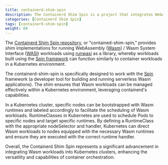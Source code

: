 ```yaml
---
title: containerd-shim-spin
description: The Containerd Shim Spin is a project that integrates WebAssembly (Wasm) and WASI workloads into Kubernetes.
categories: [Containerd Shim Spin]
tags: [containerd-shim-spin]
weight: 60
---
```


The [Containerd Shim Spin repository](https://github.com/spinkube/containerd-shim-spin), or "contained-shim-spin," provides shim implementations for running WebAssembly ([Wasm](https://webassembly.org/)) / Wasm System Interface ([WASI](https://github.com/WebAssembly/WASI)) workloads using [runwasi](https://github.com/deislabs/runwasi) as a library, whereby workloads built using the [Spin framework](https://github.com/fermyon/spin) can function similarly to container workloads in a Kubernetes environment. 

The containerd-shim-spin is specifically designed to work with the [Spin](https://www.fermyon.com/spin) framework (a developer tool for building and running serverless Wasm applications). The shim ensures that Wasm workloads can be managed effectively within a Kubernetes environment, leveraging containerd's capabilities.

In a Kubernetes cluster, specific nodes can be bootstrapped with Wasm runtimes and labeled accordingly to facilitate the scheduling of Wasm workloads. RuntimeClasses in Kubernetes are used to schedule Pods to specific nodes and target specific runtimes. By defining a RuntimeClass with the appropriate nodeSelector and handler, Kubernetes can direct Wasm workloads to nodes equipped with the necessary Wasm runtimes and ensure they are executed with the correct runtime handler.

Overall, the Containerd Shim Spin represents a significant advancement in integrating Wasm workloads into Kubernetes clusters, enhancing the versatility and capabilities of container orchestration.
